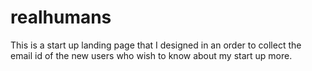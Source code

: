 # realhumans
This is a start up landing page that I designed in an order to collect the email id of the new users who wish to know about my start up more.
